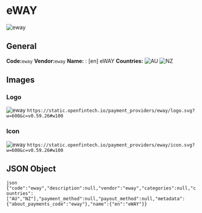 # eWAY 
![eway](https://static.openfintech.io/payment_providers/eway/logo.svg?w=600&c=v0.59.26#w100) 
## General 
**Code:**`eway` 
**Vendor:**`eway` 
**Name:** 
:	[en] eWAY 
**Countries:** 
![AU](https://cdnjs.cloudflare.com/ajax/libs/flag-icon-css/3.3.0/flags/4x3/AU.svg#w24) 
![NZ](https://cdnjs.cloudflare.com/ajax/libs/flag-icon-css/3.3.0/flags/4x3/NZ.svg#w24) 
 
## Images 
### Logo 
![eway](https://static.openfintech.io/payment_providers/eway/logo.svg?w=600&c=v0.59.26#w100) 
``` https://static.openfintech.io/payment_providers/eway/logo.svg?w=600&c=v0.59.26#w100 ``` 
### Icon 
![eway](https://static.openfintech.io/payment_providers/eway/icon.svg?w=600&c=v0.59.26#w100) 
``` https://static.openfintech.io/payment_providers/eway/icon.svg?w=600&c=v0.59.26#w100 ``` 
## JSON Object 
```json {"code":"eway","description":null,"vendor":"eway","categories":null,"countries":["AU","NZ"],"payment_method":null,"payout_method":null,"metadata":{"about_payments_code":"eway"},"name":{"en":"eWAY"}} ``` 
